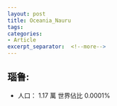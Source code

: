 ```yaml
---
layout: post
title: Oceania_Nauru
tags: 
categories:
- Article
excerpt_separator:  <!--more-->
---
```

## 瑙鲁:
- 人口： 1.17 萬 世界佔比 0.0001%